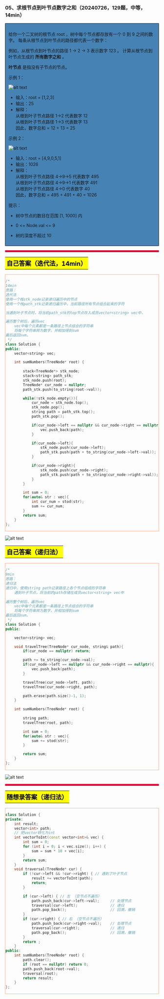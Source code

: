 ### 05、求根节点到叶节点数字之和（20240726，129题，中等，14min）
<div style="border: 1px solid black; padding: 10px; background-color: SteelBlue;">

给你一个二叉树的根节点 root ，树中每个节点都存放有一个 0 到 9 之间的数字。
每条从根节点到叶节点的路径都代表一个数字：

例如，从根节点到叶节点的路径 1 -> 2 -> 3 表示数字 123 。
计算从根节点到叶节点生成的 **所有数字之和** 。

**叶节点** 是指没有子节点的节点。

 

示例 1：

![alt text](image/2ec51c5746a5feb4149278a38cb9552.png)

- 输入：root = [1,2,3]
- 输出：25
- 解释：  
从根到叶子节点路径 1->2 代表数字 12  
从根到叶子节点路径 1->3 代表数字 13  
因此，数字总和 = 12 + 13 = 25  

示例 2：

![alt text](image/dc03e6b1a4f1e7012b6a443fd1d53ff.png)

- 输入：root = [4,9,0,5,1]
- 输出：1026
- 解释：  
从根到叶子节点路径 4->9->5 代表数字 495  
从根到叶子节点路径 4->9->1 代表数字 491  
从根到叶子节点路径 4->0 代表数字 40  
因此，数字总和 = 495 + 491 + 40 = 1026  
 

提示：

- 树中节点的数目在范围 [1, 1000] 内
- 0 <= Node.val <= 9
- 树的深度不超过 10

  </p>
</div>

<hr style="border-top: 5px solid #DC143C;">
<table>
  <tr>
    <td bgcolor="Yellow" style="padding: 5px; border: 0px solid black;">
      <span style="font-weight: bold; font-size: 20px;color: black;">
      自己答案（迭代法，14min）
      </span>
    </td>
  </tr>
</table>
<div style="padding: 0px; border: 1.5px solid LightSalmon; margin-bottom: 10px;">

```C++ {.line-numbers}
/*
14min
思路：
迭代法
使用一个栈stk_node记录递归遍历中的节点
使用一个栈path_stk记录递归遍历中，当前路径所有节点组合起来的字符

当遇到叶子节点时，将当前path_stk的top节点存入成员vector<string> vec中，

遍历整个树后，遍历vec
    vec中每个元素都是一条路径上节点组合的字符串
    将每个字符串转为数字，并相加得到sum
最后返回sum。
 */
class Solution {
public:
    vector<string> vec;

    int sumNumbers(TreeNode* root) {
        
        stack<TreeNode*> stk_node;
        stack<string> path_stk;
        stk_node.push(root);
        TreeNode* cur_node = nullptr;
        path_stk.push(to_string(root->val));

        while(!stk_node.empty()){
            cur_node = stk_node.top();
            stk_node.pop();
            string path = path_stk.top();
            path_stk.pop();

            if(cur_node->left == nullptr && cur_node->right == nullptr){
                vec.push_back(path);
            }

            if(cur_node->left){
                stk_node.push(cur_node->left);
                path_stk.push(path + to_string(cur_node->left->val));
            }

            if(cur_node->right){
                stk_node.push(cur_node->right);
                path_stk.push(path + to_string(cur_node->right->val));
            }
        }

        int sum = 0;
        for(auto& str : vec){
            int cur_num = stod(str);
            sum += cur_num;
        }
        return sum;
    }
};
```

</div>

![alt text](image/c2f05264fcb8b45160aded0f030d055.png)

<table>
  <tr>
    <td bgcolor="Yellow" style="padding: 5px; border: 0px solid black;">
      <span style="font-weight: bold; font-size: 20px;color: black;">
      自己答案（递归法）
      </span>
    </td>
  </tr>
</table>

<div style="padding: 0px; border: 1.5px solid LightSalmon; margin-bottom: 10px">

```C++ {.line-numbers}
/*
9min
思路：
递归法
递归中，使用string path记录路径上各个节点组成的字符串
    遇到叶子节点，将当前的path存储在成员vector<string> vec中
    
遍历整个树后，遍历vec
    vec中每个元素都是一条路径上节点组合的字符串
    将每个字符串转为数字，并相加得到sum
最后返回sum。
 */
class Solution {
public:

    vector<string> vec;

    void travelTree(TreeNode* cur_node, string& path){
        if(cur_node == nullptr) return;

        path += to_string(cur_node->val);
        if(cur_node->left == nullptr && cur_node->right == nullptr){
            vec.push_back(path);
        }

        travelTree(cur_node->left, path);
        travelTree(cur_node->right, path);

        path.erase(path.size()-1, 1);
    }

    int sumNumbers(TreeNode* root) {
        
        string path;
        travelTree(root, path);

        int sum = 0;
        for(auto& str : vec){
            sum += stod(str);
        }

        return sum;
    }
};
```
</div>

![alt text](image/955b7d33463d8a58601eaab9dca4a4d.png)

<hr style="border-top: 5px solid #DC143C;">

<table>
  <tr>
    <td bgcolor="Yellow" style="padding: 5px; border: 0px solid black;">
      <span style="font-weight: bold; font-size: 20px;color: black;">
      随想录答案（递归法）
      </span>
    </td>
  </tr>
</table>

<div style="padding: 0px; border: 1.5px solid LightSalmon; margin-bottom: 10px">

```C++ {.line-numbers}
class Solution {
private:
    int result;
    vector<int> path;
    // 把vector转化为int
    int vectorToInt(const vector<int>& vec) {
        int sum = 0;
        for (int i = 0; i < vec.size(); i++) {
            sum = sum * 10 + vec[i];
        }
        return sum;
    }
    void traversal(TreeNode* cur) {
        if (!cur->left && !cur->right) { // 遇到了叶子节点
            result += vectorToInt(path);
            return;
        }

        if (cur->left) { // 左 （空节点不遍历）
            path.push_back(cur->left->val);     // 处理节点
            traversal(cur->left);               // 递归
            path.pop_back();                    // 回溯，撤销
        }
        if (cur->right) { // 右 （空节点不遍历）
            path.push_back(cur->right->val);    // 处理节点
            traversal(cur->right);              // 递归
            path.pop_back();                    // 回溯，撤销
        }
        return ;
    }
public:
    int sumNumbers(TreeNode* root) {
        path.clear();
        if (root == nullptr) return 0;
        path.push_back(root->val);
        traversal(root);
        return result;
    }
};
```
</div>

